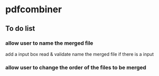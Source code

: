 # pdfcombiner

## To do list
### allow user to name the merged file
add a input box
read & validate 
name the merged file if there is a input

### allow user to change the order of the files to be merged

